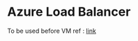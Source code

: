 # Azure Load Balancer

To be used before VM 
ref : [link](https://learn.microsoft.com/nl-nl/azure/load-balancer/quickstart-load-balancer-standard-public-portal)

